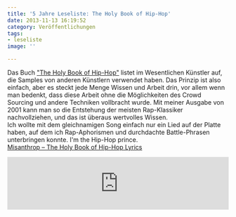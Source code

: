 ```yaml
---
title: '5 Jahre Leseliste: The Holy Book of Hip-Hop'
date: 2013-11-13 16:19:52
category: Veröffentlichungen
tags:
- leseliste
image: ''

---
```


Das Buch ["The Holy Book of Hip-Hop"](http://www.amazon.com/The-Holy-Book-Hip-Hop/dp/B0051PKICO) listet im Wesentlichen Künstler auf, die Samples von anderen Künstlern verwendet haben. Das Prinzip ist also einfach, aber es steckt jede Menge Wissen und Arbeit drin, vor allem wenn man bedenkt, dass diese Arbeit ohne die Möglichkeiten des Crowd Sourcing und andere Techniken vollbracht wurde. Mit meiner Ausgabe von 2001 kann man so die Entstehung der meisten Rap-Klassiker nachvollziehen, und das ist überaus wertvolles Wissen.  
Ich wollte mit dem gleichnamigen Song einfach nur ein Lied auf der Platte haben, auf dem ich Rap-Aphorismen und durchdachte Battle-Phrasen unterbringen konnte. I'm the Hip-Hop prince.  
[Misanthrop – The Holy Book of Hip-Hop Lyrics](http://rapgenius.com/Misanthrop-the-holy-book-of-hip-hop-lyrics)  
<iframe style="border: 0; width: 100%; height: 120px;" src="http://bandcamp.com/EmbeddedPlayer/album=1882060340/size=medium/bgcol=ffffff/linkcol=0687f5/t=9/transparent=true/" seamless></iframe>
